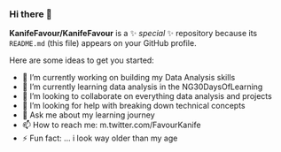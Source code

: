 ### Hi there 👋


**KanifeFavour/KanifeFavour** is a ✨ _special_ ✨ repository because its `README.md` (this file) appears on your GitHub profile.

Here are some ideas to get you started:

- 🔭 I’m currently working on building my Data Analysis skills
- 🌱 I’m currently learning data analysis in the NG30DaysOfLearning
- 👯 I’m looking to collaborate on everything data analysis and projects
- 🤔 I’m looking for help with breaking down technical concepts
- 💬 Ask me about my learning journey
- 📫 How to reach me: m.twitter.com/FavourKanife
- ⚡ Fun fact: ... i look way older than my age

